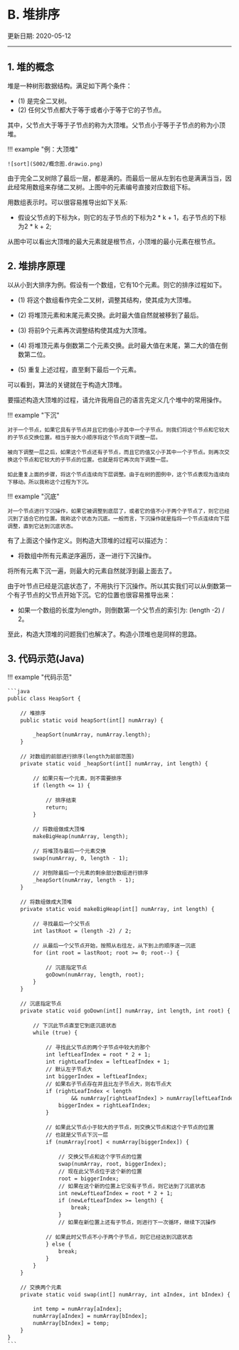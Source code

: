 # B. 堆排序

更新日期: 2020-05-12

----------------------------------------------

## 1.	堆的概念	
    
堆是一种树形数据结构。满足如下两个条件：	
    
- (1)	是完全二叉树。
- (2)	任何父节点都大于等于或者小于等于它的子节点。
    
其中，父节点大于等于子节点的称为大顶堆。父节点小于等于子节点的称为小顶堆。	
    
!!! example "例：大顶堆"

    ![sort](S002/概念图.drawio.png)

由于完全二叉树除了最后一层，都是满的。而最后一层从左到右也是满满当当，因此经常用数组来存储二叉树。上图中的元素编号直接对应数组下标。	
    
用数组表示时。可以很容易推导出如下关系:	
    
- 假设父节点的下标为k，则它的左子节点的下标为2 * k + 1，右子节点的下标为2 * k + 2;
    
从图中可以看出大顶堆的最大元素就是根节点，小顶堆的最小元素在根节点。	
    
## 2.	堆排序原理	
    
以从小到大排序为例。假设有一个数组，它有10个元素。则它的排序过程如下。	
    
- (1)	将这个数组看作完全二叉树，调整其结构，使其成为大顶堆。
    
- (2)	将堆顶元素和末尾元素交换。此时最大值自然就被移到了最后。
    
- (3)	将前9个元素再次调整结构使其成为大顶堆。
    
- (4)	将堆顶元素与倒数第二个元素交换。此时最大值在末尾，第二大的值在倒数第二位。
    
- (5)	重复上述过程，直至剩下最后一个元素。
    
可以看到，算法的关键就在于构造大顶堆。	
    
要描述构造大顶堆的过程，请允许我用自己的语言先定义几个堆中的常用操作。	
    
!!! example "下沉"	
    
    对于一个节点，如果它具有子节点并且它的值小于其中一个子节点。则我们将这个节点和它较大的子节点交换位置。相当于按大小顺序将这个节点向下调整一层。
    
    被向下调整一层之后，如果这个节点还有子节点，而且它的值又小于其中一个子节点。则再次交换这个节点和它较大的子节点的位置。也就是将它再次向下调整一层。
    
    如此重复上面的步骤，将这个节点连续向下层调整。由于在树的图例中，这个节点表现为连续向下移动。所以我称这个过程为下沉。
    
!!! example "沉底"	
    
    对一个节点进行下沉操作，如果它被调整到底层了，或者它的值不小于两个子节点了，则它已经沉到了适合它的位置。我称这个状态为沉底。一般而言，下沉操作就是指将一个节点连续向下层调整，直到它达到沉底状态。
    
有了上面这个操作定义。则构造大顶堆的过程可以描述为：	
    
- 将数组中所有元素逆序遍历，逐一进行下沉操作。
    
将所有元素下沉一遍，则最大的元素自然就浮到最上面去了。	
    
由于叶节点已经是沉底状态了，不用执行下沉操作。所以其实我们可以从倒数第一个有子节点的父节点开始下沉。它的位置也很容易推导出来：	
    
- 如果一个数组的长度为length，则倒数第一个父节点的索引为: (length -2) / 2。
    
至此，构造大顶堆的问题我们也解决了。构造小顶堆也是同样的思路。	
    
## 3.	代码示范(Java)	
    
!!! example "代码示范"

    ```java
    public class HeapSort {	
        
        // 堆排序	
        public static void heapSort(int[] numArray) {	
            	
            _heapSort(numArray, numArray.length);	
        }	
        
        // 对数组的前部进行排序(length为前部范围)	
        private static void _heapSort(int[] numArray, int length) {	
        
            // 如果只有一个元素，则不需要排序	
            if (length <= 1) {	
        
                // 排序结束	
                return;	
            }	
        
            // 将数组做成大顶堆	
            makeBigHeap(numArray, length);	
        
            // 将堆顶与最后一个元素交换	
            swap(numArray, 0, length - 1);	
        
            // 对刨除最后一个元素的剩余部分数组进行排序	
            _heapSort(numArray, length - 1);	
        }	
        
        // 将数组做成大顶堆	
        private static void makeBigHeap(int[] numArray, int length) {	
            	
            // 寻找最后一个父节点	
            int lastRoot = (length -2) / 2;	
        
            // 从最后一个父节点开始，按照从右往左，从下到上的顺序逐一沉底	
            for (int root = lastRoot; root >= 0; root--) {	
        
                // 沉底指定节点	
                goDown(numArray, length, root);	
            }	
        }	
        
        // 沉底指定节点	
        private static void goDown(int[] numArray, int length, int root) {	
            	
            // 下沉此节点直至它到底沉底状态	
            while (true) {	
        
                // 寻找此父节点的两个子节点中较大的那个	
                int leftLeafIndex = root * 2 + 1;	
                int rightLeafIndex = leftLeafIndex + 1;	
                // 默认左子节点大	
                int biggerIndex = leftLeafIndex;	
                // 如果右子节点存在并且比左子节点大，则右节点大	
                if (rightLeafIndex < length	
                        && numArray[rightLeafIndex] > numArray[leftLeafIndex]) {	
                    biggerIndex = rightLeafIndex;	
                }	
                	
                // 如果此父节点小于较大的子节点，则交换父节点和这个子节点的位置	
                // 也就是父节点下沉一层	
                if (numArray[root] < numArray[biggerIndex]) {	
        
                    // 交换父节点和这个字节点的位置	
                    swap(numArray, root, biggerIndex);	
                    // 现在此父节点位于这个新的位置	
                    root = biggerIndex;	
                    // 如果在这个新的位置上它没有子节点，则它达到了沉底状态	
                    int newLeftLeafIndex = root * 2 + 1;	
                    if (newLeftLeafIndex >= length) {	
                        break;	
                    }	
                    // 如果在新位置上还有子节点，则进行下一次循环，继续下沉操作	
        
                // 如果此时父节点不小于两个子节点，则它已经达到沉底状态	
                } else {	
                    break;	
                }	
            }	
        }	
        
        // 交换两个元素	
        private static void swap(int[] numArray, int aIndex, int bIndex) {	
        
            int temp = numArray[aIndex];	
            numArray[aIndex] = numArray[bIndex];	
            numArray[bIndex] = temp;	
        }	
    }	
    ```